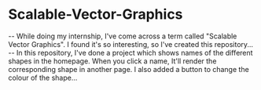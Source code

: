 # Scalable-Vector-Graphics
-- While doing my internship, I've come across a term called "Scalable Vector Graphics". I found it's so interesting, so I've created this repository...
-- In this repository, I've done a project which shows names of the different shapes in the homepage. When you click a name, It'll render the corresponding shape in another page. I also added a button to change the colour of the shape...
